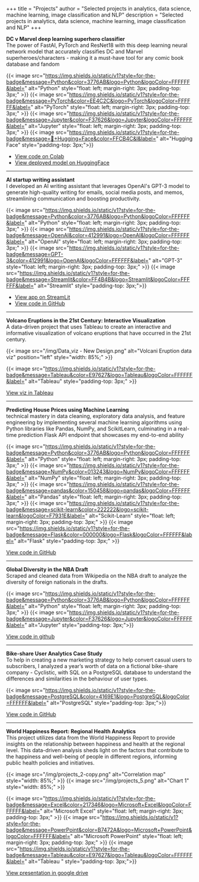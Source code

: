 +++
title = "Projects"
author = "Selected projects in analytics, data science, machine learning, image classification and NLP"
description = "Selected projects in analytics, data science, machine learning, image classification and NLP"
+++

**DC v Marvel deep learning superhero classifier**  
The power of FastAI, PyTorch and ResNet18 with this deep learning neural network model that accurately classifies DC and Marvel superheroes/characters - making it a must-have tool for any comic book database and fandom

{{< image src="https://img.shields.io/static/v1?style=for-the-badge&message=Python&color=3776AB&logo=Python&logoColor=FFFFFF&label=" alt="Python" style="float: left; margin-right: 3px; padding-top: 3px;" >}}
{{< image src="https://img.shields.io/static/v1?style=for-the-badge&message=PyTorch&color=EE4C2C&logo=PyTorch&logoColor=FFFFFF&label=" alt="PyTorch" style="float: left; margin-right: 3px; padding-top: 3px;" >}}
{{< image src="https://img.shields.io/static/v1?style=for-the-badge&message=Jupyter&color=F37626&logo=Jupyter&logoColor=FFFFFF&label=" alt="Jupyter" style="float: left; margin-right: 3px; padding-top: 3px;" >}}
{{< image src="https://img.shields.io/static/v1?style=for-the-badge&message=🤗+Hugging+Face&color=FFCB4C&l&label=" alt="Hugging Face" style="padding-top: 3px;">}}

* [View code on Colab](https://colab.research.google.com/drive/1XSerXrQUfuNg3A6fpxEa4NUtL8XmokMN?usp=sharing)
* [View deployed model on HuggingFace](https://huggingface.co/spaces/troublledwaters/comicsClassifier)

---

**AI startup writing assistant**  
I developed an AI writing assistant that leverages OpenAI's GPT-3 model to generate high-quality writing for emails, social media posts, and memos, streamlining communication and boosting productivity.

{{< image src="https://img.shields.io/static/v1?style=for-the-badge&message=Python&color=3776AB&logo=Python&logoColor=FFFFFF&label=" alt="Python" style="float: left; margin-right: 3px; padding-top: 3px;" >}}
{{< image src="https://img.shields.io/static/v1?style=for-the-badge&message=OpenAI&color=412991&logo=OpenAI&logoColor=FFFFFF&label=" alt="OpenAI" style="float: left; margin-right: 3px; padding-top: 3px;" >}}
{{< image src="https://img.shields.io/static/v1?style=for-the-badge&message=GPT-3&color=412991&logo=OpenAI&logoColor=FFFFFF&label=" alt="GPT-3" style="float: left; margin-right: 3px; padding-top: 3px;" >}}
{{< image src="https://img.shields.io/static/v1?style=for-the-badge&message=Streamlit&color=FF4B4B&logo=Streamlit&logoColor=FFFFFF&label=" alt="Streamlit" style="padding-top: 3px;">}}

* [View app on StreamLit](https://inkwell.streamlit.app/)
* [View code in GitHub](https://github.com/heytomiwa/startup-writing-assistant)

---

**Volcano Eruptions in the 21st Century: Interactive Visualization**  
A data-driven project that uses Tableau to create an interactive and informative visualization of volcano eruptions that have occurred in the 21st century.

{{< image src="/img/Data_viz - New Design.png" alt="Volcani Eruption data viz" position="left" style="width: 85%;" >}}

{{< image src="https://img.shields.io/static/v1?style=for-the-badge&message=Tableau&color=E97627&logo=Tableau&logoColor=FFFFFF&label=" alt="Tableau" style="padding-top: 3px;" >}}

[View viz in Tableau](https://public.tableau.com/app/profile/tommy.adedokun/viz/VolcanoEruptionsinthe21stCentury/DataViz_)

---

**Predicting House Prices using Machine Learning**  
technical mastery in data cleaning, exploratory data analysis, and feature engineering by implementing several machine learning algorithms using Python libraries like Pandas, NumPy, and ScikitLearn, culminating in a real-time prediction Flask API endpoint that showcases my end-to-end ability

{{< image src="https://img.shields.io/static/v1?style=for-the-badge&message=Python&color=3776AB&logo=Python&logoColor=FFFFFF&label=" alt="Python" style="float: left; margin-right: 3px; padding-top: 3px;" >}}
{{< image src="https://img.shields.io/static/v1?style=for-the-badge&message=NumPy&color=013243&logo=NumPy&logoColor=FFFFFF&label=" alt="NumPy" style="float: left; margin-right: 3px; padding-top: 3px;" >}}
{{< image src="https://img.shields.io/static/v1?style=for-the-badge&message=pandas&color=150458&logo=pandas&logoColor=FFFFFF&label=" alt="Pandas" style="float: left; margin-right: 3px; padding-top: 3px;" >}}
{{< image src="https://img.shields.io/static/v1?style=for-the-badge&message=scikit-learn&color=222222&logo=scikit-learn&logoColor=F7931E&label=" alt="Scikit-Learn" style="float: left; margin-right: 3px; padding-top: 3px;" >}}
{{< image src="https://img.shields.io/static/v1?style=for-the-badge&message=Flask&color=000000&logo=Flask&logoColor=FFFFFF&label=" alt="Flask" style="padding-top: 3px;" >}}


[View code in GitHub](https://github.com/heytomiwa/house-price-prediction-with-flask-serving)

---

**Global Diversity in the NBA Draft**  
Scraped and cleaned data from Wikipedia on the NBA draft to analyze the diversity of foreign nationals in the drafts.

{{< image src="https://img.shields.io/static/v1?style=for-the-badge&message=Python&color=3776AB&logo=Python&logoColor=FFFFFF&label=" alt="Python" style="float: left; margin-right: 3px; padding-top: 3px;" >}}
{{< image src="https://img.shields.io/static/v1?style=for-the-badge&message=Jupyter&color=F37626&logo=Jupyter&logoColor=FFFFFF&label=" alt="Jupyter" style="padding-top: 3px;">}}

[View code in github](https://github.com/heytomiwa/NBA-Drafted-Players-2009-2021-Analytics)

---

**Bike-share User Analytics Case Study**  
To help in creating a new marketing strategy to help convert casual users to subscribers, I analyzed a year’s worth of data
on a fictional bike-share company - Cyclistic, with SQL on a PostgreSQL database to understand the differences and
similarities in the behaviour of user types.

{{< image src="https://img.shields.io/static/v1?style=for-the-badge&message=PostgreSQL&color=4169E1&logo=PostgreSQL&logoColor=FFFFFF&label=" alt="PostgreSQL" style="padding-top: 3px;">}}

[View code in GitHub](https://github.com/heytomiwa/Bike-share-Analytics)

---

**World Happiness Report: Regional Health Analytics**  
This project utilizes data from the World Happiness Report to provide insights on the relationship between happiness and health at the regional level. This data-driven analysis sheds light on the factors that contribute to the happiness and well-being of people in different regions, informing public health policies and initiatives.

{{< image src="/img/projects_2-copy.png" alt="Correlation map" style="width: 85%;" >}}
{{< image src="/img/projects_5.png" alt="Chart 1" style="width: 85%;" >}}

{{< image src="https://img.shields.io/static/v1?style=for-the-badge&message=Excel&color=217346&logo=Microsoft+Excel&logoColor=FFFFFF&label=" alt="Microsoft Excel" style="float: left; margin-right: 3px; padding-top: 3px;" >}}
{{< image src="https://img.shields.io/static/v1?style=for-the-badge&message=PowerPoint&color=B7472A&logo=Microsoft+PowerPoint&logoColor=FFFFFF&label=" alt="Microsoft PowerPoint" style="float: left; margin-right: 3px; padding-top: 3px;" >}}
{{< image src="https://img.shields.io/static/v1?style=for-the-badge&message=Tableau&color=E97627&logo=Tableau&logoColor=FFFFFF&label=" alt="Tableau " style="padding-top: 3px;">}}

[View presentation in google drive](https://drive.google.com/file/d/1TztOhuCcGftp1DyDm8gzwCfJUKzwNrBS/view)
